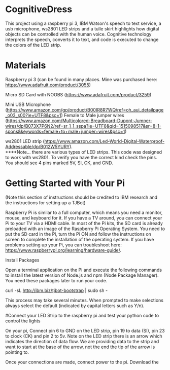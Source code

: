 # CognitiveDress



This project using a raspberry pi 3, IBM Watson's speech to text service, a usb microphone, ws2801 LED strips and a tulle skirt highlights how digital objects can be controlled with the human voice.  Cognitive technology interprets the speech, converts it to text, and code is executed to change the colors of the LED strip. 

 # Materials
 
 Raspberry pi 3 (can be found in many places.  Mine was purchased here: https://www.adafruit.com/product/3055)
 
 Micro SD Card with NOOBS (https://www.adafruit.com/product/3259)
 
 Mini USB Microphone (https://www.amazon.com/gp/product/B00IR8R7WQ/ref=oh_aui_detailpage_o03_s00?ie=UTF8&psc=1)
 Female to Male jumper wires (https://www.amazon.com/Multicolored-Breadboard-Dupont-Jumper-wires/dp/B073X7P6N2/ref=sr_1_1_sspa?ie=UTF8&qid=1515098517&sr=8-1-spons&keywords=female+to+male+jumper+wires&psc=1)
 
 ws2801 LED strip (https://www.amazon.com/Led-World-Digital-Waterproof-Addressable/dp/B012W5YURY).  
 ****Note... there are various types of LED strips.  This code was designed to work with ws2801.  To verify you have the correct kind check the pins.  You should see 4 pins marked 5V, SI, CK, and GND. 
 
# Getting Started with Your Pi
(Note this section of instructions should be credited to IBM research and the instructions for setting up a TJBot)

Raspberry Pi is similar to a full computer, which means you need a monitor, mouse, and keyboard for it. If you have a TV around, you can connect your Pi to your TV via a HDMI cable. In most of the Pi kits, the SD card is already preloaded with an image of the Raspberry Pi Operating System. You need to put the SD card in the Pi, turn the Pi ON and follow the instructions on screen to complete the installation of the operating system. If you have problems setting up your Pi, you can troubleshoot here: https://www.raspberrypi.org/learning/hardware-guide/.


Install Packages

Open a terminal application on the Pi and execute the following commands to install the latest version of Node.js and npm (Node Package Manager). You need these packages later to run your code.

curl -sL http://ibm.biz/tjbot-bootstrap | sudo sh -

This process may take several minutes.  When prompted to make selections always select the default (indicated by capital letters such as Y/n). 

#Connect your LED Strip to the raspberry pi and test your python code to control the lights

On your pi, Connect pin 6 to GND on the LED strip, pin 19 to data (SI), pin 23 to clock (CK) and pin 2 to 5v. Note on the LED strip there is an arrow which indicates the direction of data flow.  We are providing data to the strip and want to start at the base of the arrow, not the end the tip of the arrow is pointing to. 


Once your connections are made, connect power to the pi. Download the 

 
